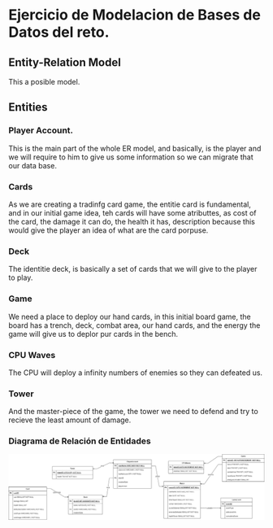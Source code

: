 # Ejercicio de Modelacion de Bases de Datos del reto.

## Entity-Relation Model


This a posible model.

## Entities

### Player Account.
This is the main part of the whole ER model, and basically, is the player and we will require to him to give us some information so we can migrate that our data base.

### Cards
As we are creating a tradinfg card game, the entitie card is fundamental, and in our initial game idea, teh cards will have some atributtes, as cost of the card, the damage it can do, the health it has, description because this would give the player an idea of what are the card porpuse.

### Deck
The identitie deck, is basically a set of cards that we will give to the player to play.

### Game
We need a place to deploy our hand cards, in this initial board game, the board has a trench, deck, combat area, our hand cards, and the energy the game will give us to deplor pur cards in the bench.

### CPU Waves
The CPU will deploy a infinity numbers of enemies so they can defeated us.

### Tower 
And the master-piece of the game, the tower we need to defend and try to recieve the least amount of damage.

### Diagrama de Relación de Entidades
![Diagrama Entidad Relación TCG](entidadRelacion.jpeg)

